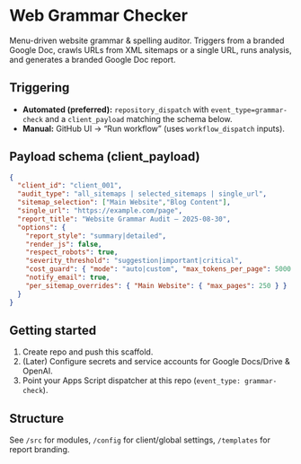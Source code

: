 # Web Grammar Checker

Menu-driven website grammar & spelling auditor. Triggers from a branded Google Doc, crawls URLs from XML sitemaps or a single URL, runs analysis, and generates a branded Google Doc report.

## Triggering
- **Automated (preferred):** `repository_dispatch` with `event_type=grammar-check` and a `client_payload` matching the schema below.
- **Manual:** GitHub UI → “Run workflow” (uses `workflow_dispatch` inputs).

## Payload schema (client_payload)
```json
{
  "client_id": "client_001",
  "audit_type": "all_sitemaps | selected_sitemaps | single_url",
  "sitemap_selection": ["Main Website","Blog Content"],
  "single_url": "https://example.com/page",
  "report_title": "Website Grammar Audit — 2025-08-30",
  "options": {
    "report_style": "summary|detailed",
    "render_js": false,
    "respect_robots": true,
    "severity_threshold": "suggestion|important|critical",
    "cost_guard": { "mode": "auto|custom", "max_tokens_per_page": 5000 },
    "notify_email": true,
    "per_sitemap_overrides": { "Main Website": { "max_pages": 250 } }
  }
}
```

## Getting started
1. Create repo and push this scaffold.
2. (Later) Configure secrets and service accounts for Google Docs/Drive & OpenAI.
3. Point your Apps Script dispatcher at this repo (`event_type: grammar-check`).

## Structure
See `/src` for modules, `/config` for client/global settings, `/templates` for report branding.
